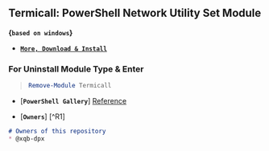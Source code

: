 ## Termicall: PowerShell Network Utility Set Module 

__{`based on windows`}__

- [__`More, Download & Install`__](https://github.com/xqb-dpx/Termicall/releases/)

### For Uninstall Module Type & Enter

> ```ps1
> Remove-Module Termicall
> ```

- [__`PowerShell Gallery`__] [Reference]

[Reference]: https://www.powershellgallery.com/packages/Termicall/

- [__`Owners`__] [^R1]

[R1]: https://github.com/xqb-dpx/Termicall/blob/master/CODEOWNERS

```md
# Owners of this repository
* @xqb-dpx
```
